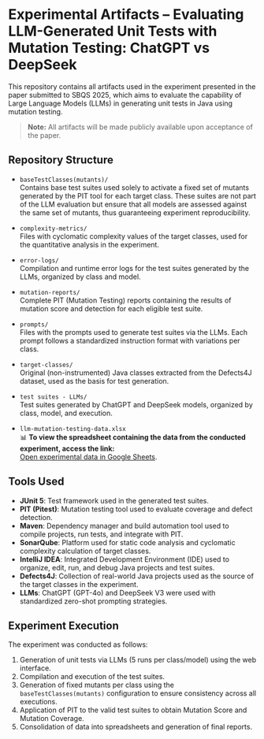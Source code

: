 # Experimental Artifacts – Evaluating LLM-Generated Unit Tests with Mutation Testing: ChatGPT vs DeepSeek

This repository contains all artifacts used in the experiment presented in the paper submitted to SBQS 2025, which aims to evaluate the capability of Large Language Models (LLMs) in generating unit tests in Java using mutation testing.

> **Note:** All artifacts will be made publicly available upon acceptance of the paper.

## Repository Structure

- `baseTestClasses(mutants)/`  
  Contains base test suites used solely to activate a fixed set of mutants generated by the PIT tool for each target class. These suites are not part of the LLM evaluation but ensure that all models are assessed against the same set of mutants, thus guaranteeing experiment reproducibility.

- `complexity-metrics/`  
  Files with cyclomatic complexity values of the target classes, used for the quantitative analysis in the experiment.

- `error-logs/`  
  Compilation and runtime error logs for the test suites generated by the LLMs, organized by class and model.

- `mutation-reports/`  
  Complete PIT (Mutation Testing) reports containing the results of mutation score and detection for each eligible test suite.

- `prompts/`  
  Files with the prompts used to generate test suites via the LLMs. Each prompt follows a standardized instruction format with variations per class.

- `target-classes/`  
  Original (non-instrumented) Java classes extracted from the Defects4J dataset, used as the basis for test generation.

- `test suites - LLMs/`  
  Test suites generated by ChatGPT and DeepSeek models, organized by class, model, and execution.

- `llm-mutation-testing-data.xlsx`  
  📊 **To view the spreadsheet containing the data from the conducted experiment, access the link:**  
[Open experimental data in Google Sheets](https://docs.google.com/spreadsheets/d/1yAL0P67eLwDNleRjSi8wtE7Pc9iMZ25v3-427x9-GgI/edit?gid=1540140361#gid=1540140361).

## Tools Used

- **JUnit 5**: Test framework used in the generated test suites.
- **PIT (Pitest)**: Mutation testing tool used to evaluate coverage and defect detection.
- **Maven**: Dependency manager and build automation tool used to compile projects, run tests, and integrate with PIT.
- **SonarQube**: Platform used for static code analysis and cyclomatic complexity calculation of target classes.
- **IntelliJ IDEA**: Integrated Development Environment (IDE) used to organize, edit, run, and debug Java projects and test suites.
- **Defects4J**: Collection of real-world Java projects used as the source of the target classes in the experiment.
- **LLMs**: ChatGPT (GPT-4o) and DeepSeek V3 were used with standardized zero-shot prompting strategies.

## Experiment Execution

The experiment was conducted as follows:

1. Generation of unit tests via LLMs (5 runs per class/model) using the web interface.
2. Compilation and execution of the test suites.
3. Generation of fixed mutants per class using the `baseTestClasses(mutants)` configuration to ensure consistency across all executions.
4. Application of PIT to the valid test suites to obtain Mutation Score and Mutation Coverage.
5. Consolidation of data into spreadsheets and generation of final reports.

